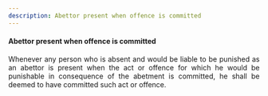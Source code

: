 ```yaml
---
description: Abettor present when offence is committed
---
```


#### Abettor present when offence is committed
<div style="text-align: justify">

Whenever any person who is absent and would be liable to be punished as an abettor is present when the act or offence for which he would be punishable in consequence of the abetment is committed, he shall be deemed to have committed such act or offence.

</div>
